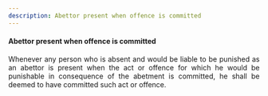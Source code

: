 ```yaml
---
description: Abettor present when offence is committed
---
```


#### Abettor present when offence is committed
<div style="text-align: justify">

Whenever any person who is absent and would be liable to be punished as an abettor is present when the act or offence for which he would be punishable in consequence of the abetment is committed, he shall be deemed to have committed such act or offence.

</div>
